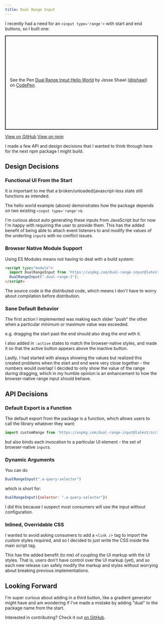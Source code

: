 ```yaml
---
title: Dual Range Input
---
```


I recently had a need for an `<input type='range'>` with start and end buttons, so I built one:

<p class="codepen" data-height="309" data-theme-id="light" data-default-tab="html,result" data-slug-hash="WNJjPRv" data-user="jshawl" style="height: 309px; box-sizing: border-box; display: flex; align-items: center; justify-content: center; border: 2px solid; margin: 1em 0; padding: 1em;">
  <span>See the Pen <a href="https://codepen.io/jshawl/pen/WNJjPRv">
  Dual Range Input Hello World</a> by Jesse Shawl (<a href="https://codepen.io/jshawl">@jshawl</a>)
  on <a href="https://codepen.io">CodePen</a>.</span>
</p>
<script async src="https://cpwebassets.codepen.io/assets/embed/ei.js"></script>

[View on GitHub](https://github.com/jshawl/dual-range-input)
[View on npm](https://www.npmjs.com/package/dual-range-input)

I made a few API and design decisions that I wanted to think through 
here for the next npm package I might build.

## Design Decisions

### Functional UI From the Start

It is important to me that a broken/unloaded/javascript-less state
still functions as intended.

The hello world example (above) demonstrates how the package depends on two existing `<input type='range'>`s.

I'm curious about auto generating these inputs from JavaScript but for now
I'm happy with requiring the user to provide them. This has the added benefit of being able to attach event listeners to and modify the values of the underling `input`s with no conflict issues.

### Browser Native Module Support

Using ES Modules means not having to deal with a build system:

```html
<script type="module">
  import DualRangeInput from 'https://unpkg.com/dual-range-input@latest/script.js';
  DualRangeInput(".dual-range-1");
</script>
```

The source code _is_ the distributed code, which means I don't have to worry about compilation before distribution.

### Sane Default Behavior

The first action I implemented was making each slider "push" the other when
a particular minimum or maximum value was exceeded.

e.g. dragging the start past the end should also drag the end with it.

I also added in `:active` states to match the browser-native styles, and made
it so that the active button appears above the inactive button.

Lastly, I had started with always showing the values but realized this created problems when the start and end were very close together - the numbers would overlap! I decided to only show the value of the range during dragging, which in my humble opinion is an enhancement to how the browser-native range input should behave.

## API Decisions

### Default Export is a Function

The default export from the package is a function, which allows users to call
the library whatever they want:

```js
import customRange from 'https://unpkg.com/dual-range-input@latest/script.js'
```

but also binds each invocation to a particular UI element - the set of browser-native `input`s. 

### Dynamic Arguments

You can do

```js
DualRangeInput(".a-query-selector")
```

which is short for:

```js
DualRangeInput({selector: ".a-query-selector"})
```

I did this because I suspect most consumers will use the input without configuration.

### Inlined, Overridable CSS

I wanted to avoid asking consumers to add a `<link />` tag to import the custom styles required, and so I decided to just write the CSS inside the main script tag.

This has the added benefit (to me) of coupling the UI markup with the UI styles. That is, users don't
have control over the UI markup (yet), and so each new release can safely modify the markup and styles without worrying about breaking previous implementations.

## Looking Forward

I'm super curious about adding in a third button, like a gradient generator might have and am wondering if I've made a mistake by adding "dual" to the package name from the start.

Interested in contributing? Check it out [on GitHub](https://github.com/jshawl/dual-range-input).
